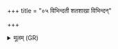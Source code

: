 +++
title = "०५ विभिन्दती शतशाखा विभिन्दन्"

+++
<details><summary>मूलम् (GR)</summary>

विभिन्दती शतशाखा  
विभिन्दन् नाम ते पिता ।  
प्रत्यग् वि भिन्धि तं त्वं  
यो अस्माꣳ अभिदासति ॥
</details>